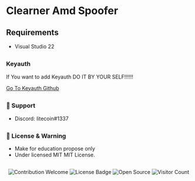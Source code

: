 # Clearner Amd Spoofer

## Requirements

* Visual Studio 22

## 
### Keyauth

If You want to add Keyauth DO IT BY YOUR SELF!!!!!!

[Go To Keyauth Github](https://github.com/KeyAuth/KeyAuth-CSHARP-Example/tree/main/Console)

## 
### 🧰 Support
- Discord: litecoin#1337

##  

### 📜 License & Warning
- Make for education propose only
- Under licensed MIT MIT License.

##  

<p align="center">
  <img src="https://img.shields.io/badge/contributions-welcome-brightgreen.svg?style=flat" alt="Contribution Welcome">
  <img src="https://img.shields.io/badge/License-GPLv3-blue.svg" alt="License Badge">
  <img src="https://badges.frapsoft.com/os/v3/open-source.svg?v=103" alt="Open Source">
  <img src="https://visitor-badge.laobi.icu/badge?page_id=litecoinn.spoofer" alt="Visitor Count">
</p>
